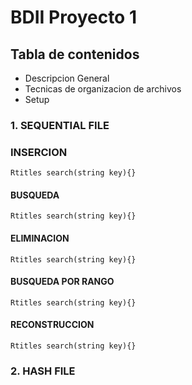 # **BDII Proyecto 1** #


## **Tabla de contenidos**
* Descripcion General
* Tecnicas de organizacion de archivos
* Setup

### **1. SEQUENTIAL FILE**

### INSERCION
```
Rtitles search(string key){}
```


#### BUSQUEDA
```
Rtitles search(string key){}
```


#### ELIMINACION
```
Rtitles search(string key){}
```

#### BUSQUEDA POR RANGO
```
Rtitles search(string key){}
```


#### RECONSTRUCCION
```
Rtitles search(string key){}
```


### **2. HASH FILE**

